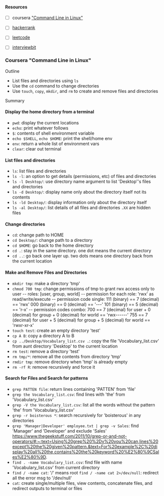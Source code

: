 #### Resources
- [ ] coursera ["Command Line in Linux"](https://www.coursera.org/learn/command-line-linux/supplement/MhGNK/project-based-course-overview)
- [ ] [hackerrank](https://www.hackerrank.com/domains/shell)
- [ ] [leetcode](https://leetcode.com/problemset/shell/)
- [ ] [interviewbit](https://www.interviewbit.com/courses/shell/)


### Coursera "Command Line in Linux"
Outline
- List files and directories using `ls`    
- Use the `cd` command to change directories
- Use `touch`, `copy`, `mkdir`, and `rm` to create and remove files and directories    


Summary

#### Display the home directory from a terminal
- `pwd`: display the current locations
- `echo`: print whatever follows 
- `$`: contents of shell environment variable
- `echo $SHELL`, `echo $HOME`: print the shell/home env
- `env`: return a whole list of environment vars
- `clear`: clear out terminal

#### List files and directories
- `ls`: list files and directories
- `ls -l`: an option to get details (permissions, etc) of files and directories
- `ls -l Desktop/`: use directory name argument to list 'Desktop''s files and directories
- `ls -d Desktop/`: display name only about the directory itself not its contents
- `ls -ld Desktop/`: display information only about the directory itself 
- `ls -al Desktop/`: list details of all files and directories
`.XX` are hidden files

#### Change directories
- `cd`: change path to HOME
- `cd Desktop/`: change path to a directory
- `cd $HOME`: go back to the home directory
- `cd .`: stay in the same directory. one dot means the current directory
- `cd ..`: go back one layer up. two dots means one directory back from the current location 

#### Make and Remove Files and Directories
- `mkdir tmp`: make a directory 'tmp'
- `chmod 700 tmp`: change permissions of tmp to grant rwx access only to user
-- roles: [user, group, world]
-- permission for each role: 'rwx' as read/write/execute 
-- permission code single: 
111 (binary) == 7 (decimal) == 'rwx'
000 (binary) == 0 (decimal) == '---'
101 (binary) == 5 (decimal) == 'r-x'
-- permission codes combo: 
700 == 7 (decimal) for user + 0 (decimal) for group + 0 (decimal) for world == 'rwx------'
755 == 7 (decimal) for user + 5 (decimal) for group + 5 (decimal) for world == 'rwxr-xr-x'
- `touch test`: create an empty directory 'test'
- `cp A B`: copy a directory A to B
- `cp ../Desktop/Vocabulary_list.csv .`: copy the file 'Vocabulary_list.csv' from aunt directory 'Desktop' to the current location
- `rm test`: remove a directory 'test'
- `rm tmp/*`: remove all the contents from directory 'tmp'
- `rmdir tmp`: remove directory when 'tmp' is already empty
- `rm -rf R`: remove recursively and force it

#### Search for Files and Search for patterns
- `grep PATTEN file`: return lines containing 'PATTEN' from 'file'
- `grep the Vocabulary_list.csv`: find lines with 'the' from 'Vocabulary_list.csv'
- `grep -V the Vocabulary_list.csv`: list all the words without the pattern 'the' from 'Vocabulary_list.csv'
- `grep -r boisterous *`: search recursively for 'boisterous' in any directories
- `grep 'Manager|Developer' employee.txt | grep -v Sales`: find 'Manager' and 'Developer' and exclude 'Sales' 
https://www.thegeekstuff.com/2011/10/grep-or-and-not-operators/#:~:text=Using%20grep%20%2Dv%20you%20can,lines%20except%20the%20given%20pattern.&text=For%20example%2C%20display%20all%20the,contains%20the%20keyword%20%E2%80%9CSales%E2%80%9D.
- `find . -name Vocabulary_list.csv`: find file with name 'Vocabulary_list.csv' from current directory
- `find / -name cat`: '/' means root
`find / -name cat 2>/dev/null`: redirect all the error msg to '/dev/null'
- `cat`: create single/multiple files, view contents, concatenate files, and redirect outputs to terminal or files






















